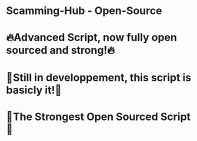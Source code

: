 # Scamming-Hub - Open-Source
# 🔥Advanced Script, now fully open sourced and strong!🔥
# 🚀Still in developpement, this script is basicly it!🚀
# 💪The Strongest Open Sourced Script💪
